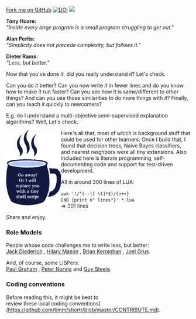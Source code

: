 <span id="forkongithub"><a href="https://github.com/timm/shortr/blob/master/README.md">Fork me on GitHub</a></span>
<a href="https://zenodo.org/badge/latestdoi/206205826"> <img src="https://zenodo.org/badge/206205826.svg" alt="DOI"></a>
<a href="https://github.com/timm/shortr/actions/workflows/tests.yml"><img src="https://github.com/timm/shortr/actions/workflows/tests.yml/badge.svg"></a><p>
<b>Tony Hoare:</b><br>
<em>"Inside every large program is a small program struggling to get out."</em><p>
<b>Alan Perlis:</b><br><em>"Simplicity does not precede complexity, but follows it."</em><p>
<b>Dieter Rams:</b><br><em>"Less, but better."</em>

Now that you've done _it_, did you really understand _it_? Let's check.

Can you do _it_ better?
Can you now
write _it_ in fewer lines and do you know how to make _it_ run faster?
Can you see how _it_ is same/different to other things?
And can you use those similarities to do more things with  _it_?
Finally, can you teach _it_ quickly to newcomers?

E.g. do I understand a multi-objective semi-supervised explanation algorithms?
Well, Let's check. 

<img width=150 align=left src="https://raw.githubusercontent.com/timm/shortr/master/docs/img/cup.png">

Here's all that, most of which is background stuff
that could be used for other learners.  Once I build that, I found
that decision trees, Naive Bayes classifiers, and nearest neighbors
were all tiny extensions.  Also included here is literate programming,
self-documenting code and support for test-driven development.


All in around 300 lines of LUA: <br>

`awk '!/^(--|[ \t]*$)/{n++}`     
`END {print n" lines"}' *.lua`  
=> 301 lines
     
Share and enjoy.


### Role Models
People whose code challenges me to write less, but better:   
[Jack Diederich](https://www.youtube.com/watch?v=o9pEzgHorH0) 
, [Hilary Mason](https://www.youtube.com/watch?v=l2btv0yUPNQ)
, [Brian Kernighan](https://www.oreilly.com/library/view/beautiful-code/9780596510046/ch01.html)
, [Joel Grus](https://github.com/joelgrus/data-science-from-scratch).<p>
And, of course, some LISPers:   
[Paul Graham](http://www.paulgraham.com/onlisp.html)
, [Peter Norvig](http://norvig.com/lispy.html)
and [Guy Steele](https://dspace.mit.edu/bitstream/handle/1721.1/5790/AIM-353.pdf?sequence=2&isAllowed=y).

### Coding conventions 
Before reading this, it might  be best to    
review these local coding conventions](https://github.com/timm/shortr/blob/master/CONTRIBUTE.md).
